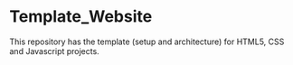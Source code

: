 # Template_Website
This repository has the template (setup and architecture) for HTML5, CSS and Javascript projects.
